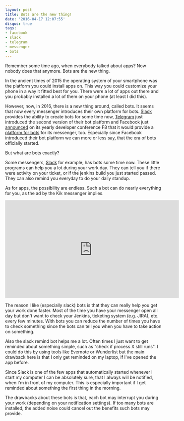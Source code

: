 ```yaml
---
layout: post
title: Bots are the new thing!
date: '2016-04-17 12:07:55'
disqus: true
tags:
- facebook
- slack
- telegram
- messenger
- bots
---
```


Remember some time ago, when everybody talked about apps? Now nobody does that anymore. Bots are the new thing.

In the ancient times of 2015 the operating system of your smartphone was the platform you could install apps on. This way you could customize your phone in a way it fitted best for you. There were a lot of apps out there and you probably installed a lot of them on your phone (at least I did this).

However, now, in 2016, there is a new thing around, called bots. It seems that now every messenger introduces their own platform for bots. [Slack](https://slack.com/) provides the ability to create bots for some time now, [Telegram](https://telegram.org/blog/bots-2-0) just introduced the second version of their bot platform and Facebook just [announced](http://www.theverge.com/2016/4/12/11395806/facebook-messenger-bot-platform-announced-f8-conference/in/11179381) on its yearly developer conference F8 that it would provide a [platform for bots](https://developers.facebook.com/blog/post/2016/04/12/bots-for-messenger/) for its messenger, too. Especially since Facebook introduced their bot platform we can more or less say, that the era of bots officially started.

But what are bots exactly?

Some messengers, [Slack](https://slack.com/) for example, has bots some time now. These little programs can help you a lot during your work day. They can tell you if there were activity on your ticket, or if the jenkins build you just started passed. They can also remind you everyday to do your daily standup.

As for apps, the possibility are endless. Such a bot can do nearly everything for you, as the ad by the Kik messenger implies.

<iframe width="560" height="315" src="https://www.youtube.com/embed/5yr1r1YlGVo" frameborder="0" allowfullscreen></iframe>

The reason I like (especially slack) bots is that they can really help you get your work done faster. Most of the time you have your messenger open all day but don't want to check your Jenkins, ticketing system (e.g. JIRA), etc. every few minutes. With bots you can reduce the number of times you have to check something since the bots can tell you when you have to take action on something.

Also the slack remind bot helps me a lot. Often times I just want to get reminded about something simple, such as "check if process X still runs". I could do this by using tools like Evernote or Wunderlist but the main drawback here is that I only get reminded on my laptop, if I've opened the app before.

Since Slack is one of the few apps that automatically started whenever I start my computer I can be absolutely sure, that I always will be notified, when I'm in front of my computer. This is especially important if I get reminded about something the first thing in the morning.

The drawbacks about these bots is that, each bot may interrupt you during your work (depending on your notification settings). If too many bots are installed, the added noise could cancel out the benefits such bots may provide.
